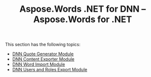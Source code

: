 ﻿---
title: Aspose.Words .NET for DNN – Aspose.Words for .NET
articleTitle: Aspose.Words .NET for DNN
linktitle: Aspose.Words .NET for DNN
description: "Integrating Aspose.Words for .NET with DNN content management systems using C#."
type: docs
weight: 10
url: /net/aspose-words-net-for-dnn/
---

This section has the following topics:

- [DNN Quote Generator Module](/words/net/dnn-quote-generator-module/)
- [DNN Content Exporter Module](/words/net/dnn-content-exporter-module/)
- [DNN Word Import Module](/words/net/dnn-word-import-module/)
- [DNN Users and Roles Export Module](/words/net/dnn-users-and-roles-export-module/)
